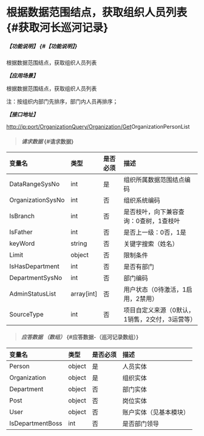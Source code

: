 # 根据数据范围结点，获取组织人员列表 {#获取河长巡河记录}

##### _【功能说明】_ {#【功能说明】}

根据数据范围结点，获取组织人员列表

_**【应用场景】**_

根据数据范围结点，获取组织人员列表

注：按组织内部门先排序，部门内人员再排序；

_**【接口地址】**_

[http://ip:port/OrganizationQuery/Organization/Get](http://ip:port/HMQuery/PatrolRiver/GetPatrolRivers)OrganizationPersonList

> #### _请求数据_ {#请求数据}

| 变量名 | 类型 | 是否必须 | 描述 |
| :--- | :--- | :--- | :--- |
| DataRangeSysNo | int | 是 | 组织所属数据范围结点编码 |
| OrganizationSysNo | int | 否 | 组织系统编码 |
| IsBranch | int | 否 | 是否枝叶，向下兼容查询：0查树，1查枝叶 |
| IsFather | int | 否 | 是否上一级：0否，1是 |
| keyWord | string | 否 | 关键字搜索（姓名） |
| Limit | object | 否 | 限制条件 |
| IsHasDepartment | int | 否 | 是否有部门 |
| DepartmentSysNo| int | 否 | 部门编码 |
| AdminStatusList|array[int] | 否 | 用户状态（0待激活，1启用，2禁用）|
| SourceType| int | 否 | 项目自定义来源（0默认，1销售，2交付，3运营等） |


> #### _应答数据 （数组）_ {#应答数据-（巡河记录数组）}

| 变量名 | 类型 | 是否必须 | 描述 |
| :--- | :--- | :--- | :--- |
| Person | object | 是 | 人员实体 |
| Organization | object | 是 | 组织实体 |
| Department | object | 否 | 部门实体 |
| Post | object | 否 | 岗位实体 |
| User | object | 否 | 账户实体（见基本模块） |
| IsDepartmentBoss | int | 否 | 是否部门领导|



